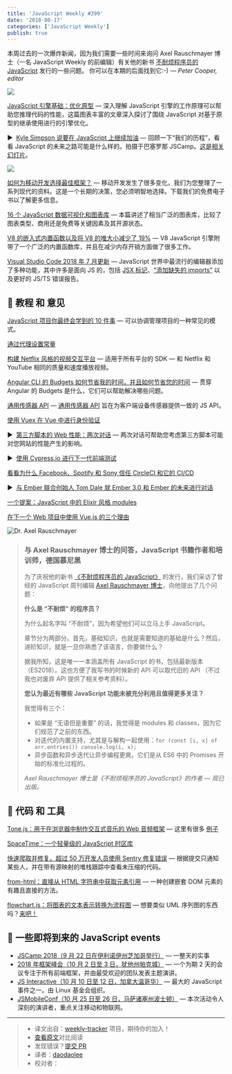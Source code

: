 ```yaml
---
title: 'JavaScript Weekly #399'
date: '2018-08-17'
categories: ['JavaScript Weekly']
publish: true
---
```


本周过去的一次爆炸新闻，因为我们需要一些时间来询问 Axel Rauschmayer 博士（一名 JavaScript Weekly 的前编辑）有关他的新书 [不耐烦程序员的 JavaScript](https://javascriptweekly.com/link/51522/web) 发行的一些问题。 你可以在本期的后面找到它:-)
_— Peter Cooper, editor_

<!--以上是预览信息，图片一张或限制百字左右，前者优先-->
<!-- more -->

![](https://res.cloudinary.com/cpress/image/upload/w_1280,e_sharpen:60/dgt2wojtjualvh9aiwvs.jpg)

[JavaScript 引擎基础：优化原型](./js_engine_optimizing_prototype.md) — 深入理解 JavaScript 引擎的工作原理可以帮助您推理代码的性能，这篇图表丰富的文章深入探讨了围绕 JavaScript 对基于原型的继承使用进行的引擎优化。

▶  [Kyle Simpson 说要在 JavaScript 上继续加油](https://javascriptweekly.com/link/51541/web) — 回顾一下“我们的历程”，看看 JavaScript 的未来之路可能是什么样的。拍摄于巴塞罗那 JSCamp。[这是相关幻灯片](https://javascriptweekly.com/link/51542/web)。

![](https://copm.s3.amazonaws.com/32fbb648.png)

[如何为移动开发选择最佳框架？](https://javascriptweekly.com/link/51523/web) — 移动开发发生了很多变化，我们为您整理了一系列现代的资料。这是一个长期的决策，您必须明智地选择。下载我们的免费电子书以了解更多信息。

[16 个 JavaScript 数据可视化和图表库](https://javascriptweekly.com/link/51543/web) — 本篇讲述了相当广泛的图表库，比较了图表类型、商用还是免费等关键因素及其开源状态。

[V8 的嵌入式内置函数以及将 V8 的堆大小减少了 19%](https://javascriptweekly.com/link/51544/web) — V8 JavaScript 引擎附带了一个广泛的内置函数库，并且在减少内存开销方面做了很多工作。

[Visual Studio Code 2018 年 7 月更新](https://javascriptweekly.com/link/51546/web) — JavaScript 世界中最流行的编辑器添加了多种功能，其中许多是面向 JS 的，包括 [JSX 标记](https://javascriptweekly.com/link/51547/web)、[“添加缺失的 imports”](https://javascriptweekly.com/link/51548/web) 以及更好的 JS/TS 错误报告。

## 📘 教程 和 意见

[JavaScript 项目你最终会学到的 10 件事](https://javascriptweekly.com/link/51549/web) — 可以协调管理项目的一种常见的模式。

[通过代理设置常量](https://javascriptweekly.com/link/51550/web)

[构建 Netflix 风格的视频交互平台](https://javascriptweekly.com/link/51527/web) — 适用于所有平台的 SDK — 和 Netflix 和 YouTube 相同的质量和速度播放视频。

[Angular CLI 的 Budgets 如何节省我的时间，并且如何节省您的时间](https://javascriptweekly.com/link/51551/web) — 贯穿 Angular 的 Budgets 是什么，它们可以帮助解决哪些问题。

[通用传感器 API](https://javascriptweekly.com/link/51552/web) — [通用传感器 API](https://javascriptweekly.com/link/51553/web) 旨在为客户端设备传感器提供一致的 JS API。

[使用 Vuex 在 Vue 中进行身份验证](https://javascriptweekly.com/link/51554/web)

▶  [第三方脚本的 Web 性能：两次对话](https://javascriptweekly.com/link/51555/web) — 两次对话可帮助您考虑第三方脚本可能对您网站的性能产生的影响。

▶  [使用 Cypress.io 进行下一代前端测试](https://javascriptweekly.com/link/51556/web)

[看看为什么 Facebook、Spotify 和 Sony 信任 CircleCI 和它的 CI/CD](https://javascriptweekly.com/link/51528/web)

▶  [与 Ember 联合创始人 Tom Dale 就 Ember 3.0 和 Ember 的未来进行对话](https://javascriptweekly.com/link/51557/web)

[一个提案：JavaScript 中的 Elixir 风格 modules](https://javascriptweekly.com/link/51558/web)

[在下一个 Web 项目中使用 Vue.js 的三个理由](https://javascriptweekly.com/link/51559/web)

![Dr. Axel Rauschmayer](https://res.cloudinary.com/cpress/image/upload/v1534501855/xm6jiym0dfvjwzh2t6hp.png)

> ### 与 Axel Rauschmayer 博士的问答，JavaScript 书籍作者和培训师，德国慕尼黑
>
> 为了庆祝他的新书 [《不耐烦程序员的 JavaScript》](https://javascriptweekly.com/link/51522/web) 的发行，我们采访了曾经的 JavaScript 周刊编辑 [Axel Rauschmayer 博士](https://twitter.com/rauschma)，向他提出了几个问题：
>
> **什么是 “不耐烦” 的程序员？**
>
> 为什么起名字叫 “不耐烦”，因为希望他们可以立马上手 JavaScript。
>
> 章节分为两部分。首先，基础知识，也就是需要知道的基础是什么？然后，进阶知识，就是一旦你熟悉了该语言，你要做什么？
>
> 据我所知，这是唯一一本涵盖所有 JavaScript 的书，包括最新版本（ES2018）。这也方便了我写书的时候新的 API 可以取代旧的 API （不过我也对废弃 API 提供了相关参考资料）。
>
> **您认为最近有哪些 JavaScript 功能未被充分利用且值得更多关注？**
>
> 我觉得有三个：
>
> -   如果是 “无语但是重要” 的话，我觉得是 modules 和 classes，因为它们规范了之前的东西。
> -   对迭代的内置支持，尤其是与解构一起使用：`for (const [i, x] of arr.entries()) console.log(i, x);`
> -   异步函数和异步迭代让异步编程更爽。它们是从 ES6 中的 Promises 开始的标准化过程的。
>
> _Axel Rauschmayer 博士是《不耐烦程序员的 JavaScript》的作者 — 现已出版。_

## 🔧 代码 和 工具

[Tone.js：用于在浏览器中制作交互式音乐的 Web 音频框架](https://javascriptweekly.com/link/51560/web) — 这里有很多 [例子](https://javascriptweekly.com/link/51561/web)

[SpaceTime：一个轻量级的 JavaScript 时区库](https://javascriptweekly.com/link/51562/web)

[快速爬取并修复。超过 50 万开发人员使用 Sentry 修复错误](https://javascriptweekly.com/link/51530/web) — 根据提交只通知某些人，并在带有源映射的堆栈跟踪中查看未压缩的代码。

[from-html：直接从 HTML 字符串中获取元素引用](https://javascriptweekly.com/link/51563/web) — 一种创建嵌套 DOM 元素的有趣且直接的方法。

[flowchart.js：将图表的文本表示转换为流程图](https://javascriptweekly.com/link/51564/web) — 想要类似 UML 序列图的东西吗？[来吧！](https://javascriptweekly.com/link/51565/web)

## 📅 一些即将到来的 JavaScript events

-   [JSCamp 2018（9 月 22 日在伊利诺伊州芝加哥举行）](https://javascriptweekly.com/link/51531/web) — 一整天的实事
-   [2018 年框架峰会（10 月 2 日至 3 日，犹他州帕克城）](https://javascriptweekly.com/link/51532/web) — 一个为期 2 天的会议专注于所有前端框架，并由最受欢迎的团队发表主题演讲。
-   [JS Interactive（10 月 10 日至 12 日，加拿大温哥华）](https://javascriptweekly.com/link/51533/web) — 最大的 JavaScript 事件之一。由 Linux 基金会组织。
-   [JSMobileConf（10 月 25 日至 26 日，马萨诸塞州波士顿）](https://javascriptweekly.com/link/51534/web) — 本次活动令人深刻的演讲者，重点关注移动和物联网。

---

> -   译文出自：[weekly-tracker](https://github.com/FEDarling/weekly-tracker) 项目，期待你的加入！
> -   [查看原文](https://javascriptweekly.com/link/51521/web)对比阅读
> -   发现错误？[提交 PR](https://github.com/FEDarling/weekly-tracker/blob/main/weeklys/javascript_weekly/399/README.md)
> -   译者：[daodaolee](https://github.com/daodaolee)
> -   校对者：
